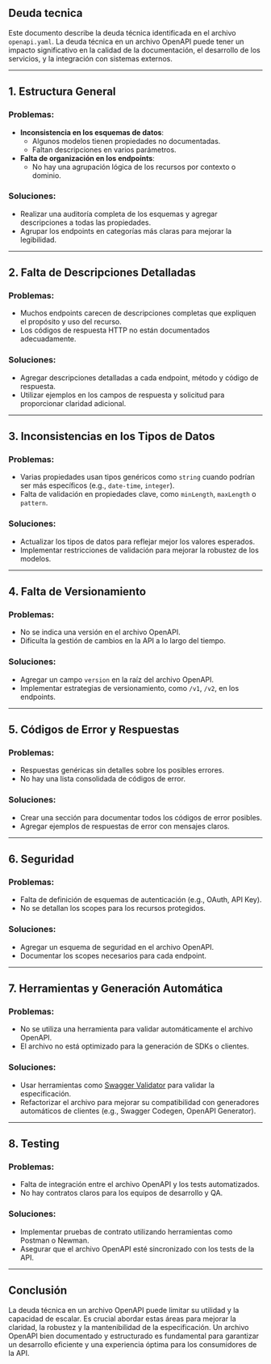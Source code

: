 ## Deuda tecnica

Este documento describe la deuda técnica identificada en el archivo `openapi.yaml`. La deuda técnica en un archivo OpenAPI puede tener un impacto significativo en la calidad de la documentación, el desarrollo de los servicios, y la integración con sistemas externos.

---

## **1. Estructura General**
### Problemas:
- **Inconsistencia en los esquemas de datos**:
  - Algunos modelos tienen propiedades no documentadas.
  - Faltan descripciones en varios parámetros.
- **Falta de organización en los endpoints**:
  - No hay una agrupación lógica de los recursos por contexto o dominio.

### Soluciones:
- Realizar una auditoría completa de los esquemas y agregar descripciones a todas las propiedades.
- Agrupar los endpoints en categorías más claras para mejorar la legibilidad.

---

## **2. Falta de Descripciones Detalladas**
### Problemas:
- Muchos endpoints carecen de descripciones completas que expliquen el propósito y uso del recurso.
- Los códigos de respuesta HTTP no están documentados adecuadamente.

### Soluciones:
- Agregar descripciones detalladas a cada endpoint, método y código de respuesta.
- Utilizar ejemplos en los campos de respuesta y solicitud para proporcionar claridad adicional.

---

## **3. Inconsistencias en los Tipos de Datos**
### Problemas:
- Varias propiedades usan tipos genéricos como `string` cuando podrían ser más específicos (e.g., `date-time`, `integer`).
- Falta de validación en propiedades clave, como `minLength`, `maxLength` o `pattern`.

### Soluciones:
- Actualizar los tipos de datos para reflejar mejor los valores esperados.
- Implementar restricciones de validación para mejorar la robustez de los modelos.

---

## **4. Falta de Versionamiento**
### Problemas:
- No se indica una versión en el archivo OpenAPI.
- Dificulta la gestión de cambios en la API a lo largo del tiempo.

### Soluciones:
- Agregar un campo `version` en la raíz del archivo OpenAPI.
- Implementar estrategias de versionamiento, como `/v1`, `/v2`, en los endpoints.

---

## **5. Códigos de Error y Respuestas**
### Problemas:
- Respuestas genéricas sin detalles sobre los posibles errores.
- No hay una lista consolidada de códigos de error.

### Soluciones:
- Crear una sección para documentar todos los códigos de error posibles.
- Agregar ejemplos de respuestas de error con mensajes claros.

---

## **6. Seguridad**
### Problemas:
- Falta de definición de esquemas de autenticación (e.g., OAuth, API Key).
- No se detallan los scopes para los recursos protegidos.

### Soluciones:
- Agregar un esquema de seguridad en el archivo OpenAPI.
- Documentar los scopes necesarios para cada endpoint.

---

## **7. Herramientas y Generación Automática**
### Problemas:
- No se utiliza una herramienta para validar automáticamente el archivo OpenAPI.
- El archivo no está optimizado para la generación de SDKs o clientes.

### Soluciones:
- Usar herramientas como [Swagger Validator](https://validator.swagger.io/) para validar la especificación.
- Refactorizar el archivo para mejorar su compatibilidad con generadores automáticos de clientes (e.g., Swagger Codegen, OpenAPI Generator).

---

## **8. Testing**
### Problemas:
- Falta de integración entre el archivo OpenAPI y los tests automatizados.
- No hay contratos claros para los equipos de desarrollo y QA.

### Soluciones:
- Implementar pruebas de contrato utilizando herramientas como Postman o Newman.
- Asegurar que el archivo OpenAPI esté sincronizado con los tests de la API.

---

## **Conclusión**
La deuda técnica en un archivo OpenAPI puede limitar su utilidad y la capacidad de escalar. Es crucial abordar estas áreas para mejorar la claridad, la robustez y la mantenibilidad de la especificación. Un archivo OpenAPI bien documentado y estructurado es fundamental para garantizar un desarrollo eficiente y una experiencia óptima para los consumidores de la API.
